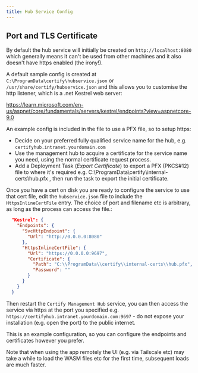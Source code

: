 ```yaml
---
title: Hub Service Config
---
```


## Port and TLS Certificate
By default the hub service will initially be created on `http://localhost:8080` which generally means it can't be used from other machines and it also doesn't have https enabled (the irony!).

A default sample config is created at `C:\ProgramData\certify\hubservice.json` or `/usr/share/certify/hubservice.json` and this allows you to customise the http listener, which is a .net Kestrel web server:

https://learn.microsoft.com/en-us/aspnet/core/fundamentals/servers/kestrel/endpoints?view=aspnetcore-9.0


An example config is included in the file to use a PFX file, so to setup https:

- Decide on your preferred fully qualified service name for the hub, e.g. `certifyhub.intranet.yourdomain.com`
- Use the management hub to acquire a certificate for the service name you need, using the normal certificate request process.
- Add a Deployment Task (*Export Certificate*) to export a PFX (PKCS#12) file to where it's required e.g. C:\ProgramData\certify\internal-certs\hub.pfx , then run the task to export the initial certificate.

Once you have a cert on disk you are ready to configure the service to use that cert file, edit the `hubservice.json` file to include the `HttpsInlineCertFile` entry. The choice of port and filename etc is arbitrary, as long as the process can access the file.:

```json
  "Kestrel": {
    "Endpoints": {
      "SvcHttpEndpoint": {
        "Url": "http://0.0.0.0:8080"
      },
      "HttpsInlineCertFile": {
        "Url": "https://0.0.0.0:9697",
        "Certificate": {
          "Path": "C:\\ProgramData\\certify\\internal-certs\\hub.pfx",
          "Password": ""
        }
      }
    }
  }
  ```

Then restart the `Certify Management Hub` service, you can then access the service via https at the port you specified e.g. `https://certifyhub.intranet.yourdomain.com:9697` - do not expose your installation (e.g. open the port) to the public internet.

This is an example configuration, so you can configure the endpoints and certificates however you prefer.

Note that when using the app remotely the UI (e.g. via Tailscale etc) may take a while to load the WASM files etc for the first time, subsequent loads are much faster.